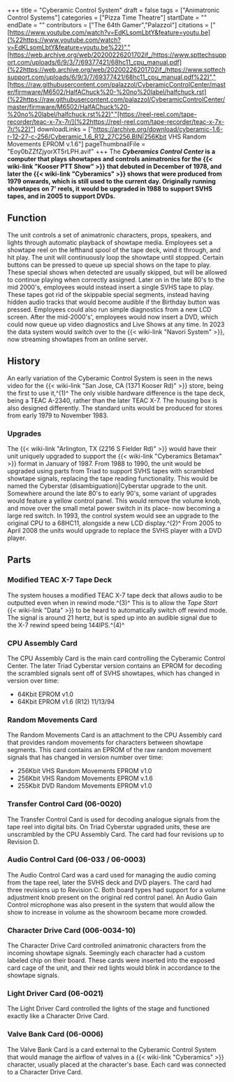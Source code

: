 +++
title = "Cyberamic Control System"
draft = false
tags = ["Animatronic Control Systems"]
categories = ["Pizza Time Theatre"]
startDate = ""
endDate = ""
contributors = ["The 64th Gamer","Palazzol"]
citations = ["[https://www.youtube.com/watch?v=EdKLsomLbtY&feature=youtu.be](%22https://www.youtube.com/watch?v=EdKLsomLbtY&feature=youtu.be%22)","[https://web.archive.org/web/20200226201702if_/https://www.spttechsupport.com/uploads/6/9/3/7/69377421/68hc11_cpu_manual.pdf](%22https://web.archive.org/web/20200226201702if_/https://www.spttechsupport.com/uploads/6/9/3/7/69377421/68hc11_cpu_manual.pdf%22)","[https://raw.githubusercontent.com/palazzol/CyberamicControlCenter/master/firmware/M6502/HalfAChuck%20-%20no%20label/halfchuck.rst](%22https://raw.githubusercontent.com/palazzol/CyberamicControlCenter/master/firmware/M6502/HalfAChuck%20-%20no%20label/halfchuck.rst%22)","[https://reel-reel.com/tape-recorder/teac-x-7x-7r/](%22https://reel-reel.com/tape-recorder/teac-x-7x-7r/%22)"]
downloadLinks = ["https://archive.org/download/cyberamic-1.6-r-12-27-c-256/Cyberamic_1.6_R12_27C256.BIN|256Kbit VHS Random Movements EPROM v.1.6"]
pageThumbnailFile = "Eoy0bZZfZjyorXT5rLPH.avif"
+++
The ***Cyberamics Control Center* is a computer that plays showtapes and controls animatronics for the {{< wiki-link "Kooser PTT Show" >}} that debuted in December of 1978, and later the {{< wiki-link "Cyberamics" >}} shows that were produced from 1979 onwards, which is still used to the current day.
Originally running showtapes on 7' reels, it would be upgraded in 1988 to support SVHS tapes, and in 2005 to support DVDs.**

## Function

The unit controls a set of animatronic characters, props, speakers, and lights through automatic playback of showtape media. Employees set a showtape reel on the lefthand spool of the tape deck, wind it through, and hit play. The unit will continuously loop the showtape until stopped. Certain buttons can be pressed to queue up special shows on the tape to play. These special shows when detected are usually skipped, but will be allowed to continue playing when correctly assigned.
Later on in the late 80's to the mid 2000's, employees would instead insert a single SVHS tape to play. These tapes got rid of the skippable special segments, instead having hidden audio tracks that would become audible if the Birthday button was pressed. Employees could also run simple diagnostics from a new LCD screen.
After the mid-2000's', employees would now insert a DVD, which could now queue up video diagnostics and Live Shows at any time.
In 2023 the data system would switch over to the {{< wiki-link "Navori System" >}}, now streaming showtapes from an online server.

## History

An early variation of the Cyberamic Control System is seen in the news video for the {{< wiki-link "San Jose, CA (1371 Kooser Rd)" >}} store, being the first to use it,^(1)^ The only visible hardware difference is the tape deck, being a TEAC A-2340, rather than the later TEAC X-7. The housing box is also designed differently.
The standard units would be produced for stores from early 1979 to November 1983.

### Upgrades

The {{< wiki-link "Arlington, TX (2216 S Fielder Rd)" >}} would have their unit uniquely upgraded to support the {{< wiki-link "Cyberamics Betamax" >}} format in January of 1987.
From 1988 to 1990, the unit would be upgraded using parts from Triad to support SVHS tapes with scrambled showtape signals, replacing the tape reading functionality. This would be named the Cyberstar (disambiguation)|Cyberstar upgrade to the unit.
Somewhere around the late 80's to early 90's, some variant of upgrades would feature a yellow control panel. This would remove the volume knob, and move over the small metal power switch in its place- now becoming a large red switch.
In 1993, the control system would see an upgrade to the original CPU to a 68HC11, alongside a new LCD display.^(2)^
From 2005 to April 2008 the units would upgrade to replace the SVHS player with a DVD player.

## Parts

### Modified TEAC X-7 Tape Deck

The system houses a modified TEAC X-7 tape deck that allows audio to be outputted even when in rewind mode.^(3)^ This is to allow the *Tape Start* {{< wiki-link "Data" >}} to be heard to automatically switch off rewind mode. The signal is around 21 hertz, but is sped up into an audible signal due to the X-7 rewind speed being 144IPS.^(4)^

### CPU Assembly Card

The CPU Assembly Card is the main card controlling the Cyberamic Control Center. The later Triad Cyberstar version contains an EPROM for decoding the scrambled signals sent off of SVHS showtapes, which has changed in version over time:

- 64Kbit EPROM v1.0
- 64Kbit EPROM v1.6 (R12) 11/13/94

### Random Movements Card

The Random Movements Card is an attachment to the CPU Assembly card that provides random movements for characters between showtape segments. This card contains an EPROM of the raw random movement signals that has changed in version number over time:

- 256Kbit VHS Random Movements EPROM v1.0
- 256Kbit VHS Random Movements EPROM v.1.6
- 255Kbit DVD Random Movements EPROM v1.0

### Transfer Control Card (06-0020)

The Transfer Control Card is used for decoding analogue signals from the tape reel into digital bits. On Triad Cyberstar upgraded units, these are unscrambled by the CPU Assembly Card. The card had four revisions up to Revision D.

### Audio Control Card (06-033 / 06-0003)

The Audio Control Card was a card used for managing the audio coming from the tape reel, later the SVHS deck and DVD players. The card had three revisions up to Revision C.
Both board types had support for a volume adjustment knob present on the original red control panel. An Audio Gain Control microphone was also present in the system that would allow the show to increase in volume as the showroom became more crowded.

### Character Drive Card (006-0034-10)

The Character Drive Card controlled animatronic characters from the incoming showtape signals. Seemingly each character had a custom labeled chip on their board. These cards were inserted into the exposed card cage of the unit, and their red lights would blink in accordance to the showtape signals.

### Light Driver Card (06-0021)

The Light Driver Card controlled the lights of the stage and functioned exactly like a Character Drive Card.

### Valve Bank Card (06-0006)

The Valve Bank Card is a card external to the Cyberamic Control System that would manage the airflow of valves in a {{< wiki-link "Cyberamics" >}} character, usually placed at the character's base. Each card was connected to a Character Drive Card.
